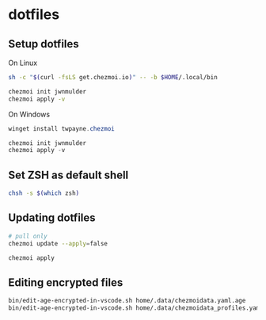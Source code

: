 # dotfiles

## Setup dotfiles

On Linux

```bash
sh -c "$(curl -fsLS get.chezmoi.io)" -- -b $HOME/.local/bin

chezmoi init jwnmulder
chezmoi apply -v
```

On Windows

```powershell
winget install twpayne.chezmoi

chezmoi init jwnmulder
chezmoi apply -v
```

## Set ZSH as default shell

```bash
chsh -s $(which zsh)
```

## Updating dotfiles

```bash
# pull only
chezmoi update --apply=false

chezmoi apply
```

## Editing encrypted files

```bash
bin/edit-age-encrypted-in-vscode.sh home/.data/chezmoidata.yaml.age
bin/edit-age-encrypted-in-vscode.sh home/.data/chezmoidata_profiles.yaml.age
```
